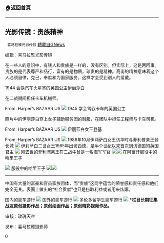 ###  [:house:返回首頁](https://github.com/ourhimalayas/txt)
---

## 光影传镜：贵族精神
` 喜马拉雅光影传镜` [轉載自GNews](https://gnews.org/zh-hans/1091086/)

编辑：喜马拉雅光影传镜

在一些人的意识中，有钱人和贵族是一样的，没有区别。但实际上，这是两回事。贵族的是代表尊严和品行，富有的是物质，珍贵的是精神。高尚的精神意味着这个人必须自律，克己，奉献和为国家服务，这样才会受到别人的爱戴。

1944 会换汽车火星塞的英国公主伊丽莎白

在二战期间担任卡车机械师。

From: Harper’s BAZAAR US
![]()![](https://gnews.org/wp-content/uploads/2021/04/1-14-82.jpg)
1945 学会驾驭卡车的英国公主

照片中的伊丽莎白穿上女子辅助服务团的制服，在团队中担任工程师与卡车司机。

From: Harper’s BAZAAR US
![]()![](https://gnews.org/wp-content/uploads/2021/04/2-30.jpg)
伊丽莎白女王登基

From: Harper’s BAZAAR US
![]()![](https://gnews.org/wp-content/uploads/2021/04/女王登基.jpg)
1986年10月伊莉萨白女王访华时与菲利普亲王登长城
![]()![](https://gnews.org/wp-content/uploads/2021/04/115596810_tv032280109-1.jpg)
伊莉萨白二世女王1965年出访西德，是半个世纪以来首次到访德国的英国君主
![]()![](https://gnews.org/wp-content/uploads/2021/04/115596544_15aa8220-1067-4140-b266-0fdb95848bb4.jpg)
刚去世的菲利浦亲王在二战中曾是一名海军军官
![]()![](https://gnews.org/wp-content/uploads/2021/04/菲利普亲王.jpg)![]()![](https://gnews.org/wp-content/uploads/2021/04/1000.jpg)
在阿富汗服役中的哈里王子


![]()![](https://gnews.org/wp-content/uploads/2021/04/阿富汗.jpg)
服役中的哈里王子
![]()![](https://gnews.org/wp-content/uploads/2021/04/哈里王子在阿富汗.jpg)![]()![](https://gnews.org/wp-content/uploads/2021/04/srchttp___cimg2.163.com_catchimg_20100510_7ULKFS8A_0.jpgreferhttp___cimg2.163.jpg)
* * *

中国有大量的富豪和官员家族团体，而“贵族”这两字蕴含的荣誉感和责任感和他们完全无关。表面上做出的“社会贡献”也只是捞取利益或者用来炫耀。

国内的豪车游行
![]()![](https://gnews.org/wp-content/uploads/2021/04/6a00d8341c630a53ef017744b2b62b970d-600wi.jpg)
国外的豪车游行
![]()![](https://gnews.org/wp-content/uploads/2021/04/06d8d898-c2c5-11e9-ad8c-27551fb90b05_image_hires_180943.jpg)
多伦多留学生豪车游行
![]()![](https://gnews.org/wp-content/uploads/2021/04/多伦多中国留学生豪车游行.jpg)
**\*栏目长期征集战友原创摄影作品；原创绘画作品；原创精彩视频作品。**

审核：玫瑰天空

发布：喜马拉雅摄影师

0
